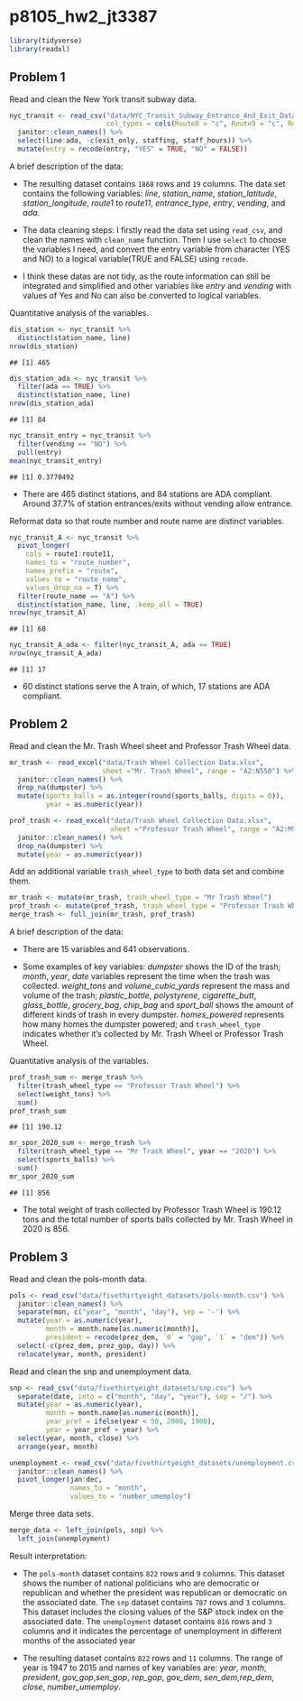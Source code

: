 p8105_hw2_jt3387
================

``` r
library(tidyverse)
library(readxl)
```

## Problem 1

Read and clean the New York transit subway data.

``` r
nyc_transit <- read_csv("data/NYC_Transit_Subway_Entrance_And_Exit_Data.csv",
                        col_types = cols(Route8 = "c", Route9 = "c", Route10 = "c", Route11 = "c")) %>% 
  janitor::clean_names() %>% 
  select(line:ada, -c(exit_only, staffing, staff_hours)) %>% 
  mutate(entry = recode(entry, "YES" = TRUE, "NO" = FALSE))
```

A brief description of the data:

-   The resulting dataset contains `1868` rows and `19` columns. The
    data set contains the following variables: *line*, *station_name*,
    *station_latitude*, *station_longitude*, *route1* to *route11*,
    *entrance_type*, *entry*, *vending*, and *ada*.

-   The data cleaning steps: I firstly read the data set using
    `read_csv`, and clean the names with `clean_name` function. Then I
    use `select` to choose the variables I need, and convert the entry
    variable from character (YES and NO) to a logical variable(TRUE and
    FALSE) using `recode`.

-   I think these datas are not tidy, as the route information can still
    be integrated and simplified and other variables like *entry* and
    *vending* with values of Yes and No can also be converted to logical
    variables.

Quantitative analysis of the variables.

``` r
dis_station <- nyc_transit %>% 
  distinct(station_name, line)
nrow(dis_station)
```

    ## [1] 465

``` r
dis_station_ada <- nyc_transit %>%
  filter(ada == TRUE) %>% 
  distinct(station_name, line)
nrow(dis_station_ada)
```

    ## [1] 84

``` r
nyc_transit_entry = nyc_transit %>% 
  filter(vending == "NO") %>% 
  pull(entry)
mean(nyc_transit_entry)
```

    ## [1] 0.3770492

-   There are 465 distinct stations, and 84 stations are ADA compliant.
    Around 37.7% of station entrances/exits without vending allow
    entrance.

Reformat data so that route number and route name are distinct
variables.

``` r
nyc_transit_A <- nyc_transit %>% 
  pivot_longer(
    cols = route1:route11, 
    names_to = "route_number",
    names_prefix = "route",
    values_to = "route_name",
    values_drop_na = T) %>% 
  filter(route_name == "A") %>% 
  distinct(station_name, line, .keep_all = TRUE)
nrow(nyc_transit_A)
```

    ## [1] 60

``` r
nyc_transit_A_ada <- filter(nyc_transit_A, ada == TRUE)
nrow(nyc_transit_A_ada)
```

    ## [1] 17

-   60 distinct stations serve the A train, of which, 17 stations are
    ADA compliant.

## Problem 2

Read and clean the Mr. Trash Wheel sheet and Professor Trash Wheel data.

``` r
mr_trash <- read_excel("data/Trash Wheel Collection Data.xlsx", 
                       sheet ="Mr. Trash Wheel", range = "A2:N550") %>%
  janitor::clean_names() %>% 
  drop_na(dumpster) %>% 
  mutate(sports_balls = as.integer(round(sports_balls, digits = 0)),
         year = as.numeric(year)) 

prof_trash <- read_excel("data/Trash Wheel Collection Data.xlsx", 
                         sheet ="Professor Trash Wheel", range = "A2:M97") %>%
  janitor::clean_names() %>% 
  drop_na(dumpster) %>% 
  mutate(year = as.numeric(year)) 
```

Add an additional variable `trash_wheel_type` to both data set and
combine them.

``` r
mr_trash <- mutate(mr_trash, trash_wheel_type = "Mr Trash Wheel")
prof_trash <- mutate(prof_trash, trash_wheel_type = "Professor Trash Wheel")
merge_trash <- full_join(mr_trash, prof_trash)
```

A brief description of the data:

-   There are 15 variables and 641 observations.

-   Some examples of key variables: *dumpster* shows the ID of the
    trash; *month*, *year*, *date* variables represent the time when the
    trash was collected. *weight_tons* and *volume_cubic_yards*
    represent the mass and volume of the trash; *plastic_bottle*,
    *polystyrene*, *cigarette_butt*, *glass_bottle*, *grocery_bag*,
    *chip_bag* and *sport_ball* shows the amount of different kinds of
    trash in every dumpster. *homes_powered* represents how many homes
    the dumpster powered; and `trash_wheel_type` indicates whether it’s
    collected by Mr. Trash Wheel or Professor Trash Wheel.

Quantitative analysis of the variables.

``` r
prof_trash_sum <- merge_trash %>% 
  filter(trash_wheel_type == "Professor Trash Wheel") %>% 
  select(weight_tons) %>% 
  sum()
prof_trash_sum
```

    ## [1] 190.12

``` r
mr_spor_2020_sum <- merge_trash %>% 
  filter(trash_wheel_type == "Mr Trash Wheel", year == "2020") %>% 
  select(sports_balls) %>% 
  sum()
mr_spor_2020_sum
```

    ## [1] 856

-   The total weight of trash collected by Professor Trash Wheel is
    190.12 tons and the total number of sports balls collected by
    Mr. Trash Wheel in 2020 is 856.

## Problem 3

Read and clean the pols-month data.

``` r
pols <- read_csv("data/fivethirtyeight_datasets/pols-month.csv") %>% 
  janitor::clean_names() %>% 
  separate(mon, c("year", "month", "day"), sep = '-') %>% 
  mutate(year = as.numeric(year),
         month = month.name[as.numeric(month)], 
         president = recode(prez_dem, `0` = "gop", `1` = "dem")) %>% 
  select(-c(prez_dem, prez_gop, day)) %>% 
  relocate(year, month, president)
```

Read and clean the snp and unemployment data.

``` r
snp <- read_csv("data/fivethirtyeight_datasets/snp.csv") %>% 
  separate(date, into = c("month", "day", "year"), sep = "/") %>% 
  mutate(year = as.numeric(year),
         month = month.name[as.numeric(month)],
         year_pref = ifelse(year < 50, 2000, 1900), 
         year = year_pref + year) %>% 
  select(year, month, close) %>% 
  arrange(year, month)

unemployment <- read_csv("data/fivethirtyeight_datasets/unemployment.csv") %>%
  janitor::clean_names() %>% 
  pivot_longer(jan:dec,
               names_to = "month",
               values_to = "number_umemploy")
```

Merge three data sets.

``` r
merge_data <- left_join(pols, snp) %>% 
  left_join(unemployment) 
```

Result interpretation:

-   The `pols-month` dataset contains `822` rows and `9` columns. This
    dataset shows the number of national politicians who are democratic
    or republican and whether the president was republican or democratic
    on the associated date. The `snp` dataset contains `787` rows and
    `3` columns. This dataset includes the closing values of the S&P
    stock index on the associated date. The `unemployment` dataset
    contains `816` rows and `3` columns and it indicates the percentage
    of unemployment in different months of the associated year

-   The resulting dataset contains `822` rows and `11` columns. The
    range of year is 1947 to 2015 and names of key variables are:
    *year*, *month*, *president*, *gov_gop*,*sen_gop*, *rep_gop*,
    *gov_dem*, *sen_dem*,*rep_dem*, *close*, *number_umemploy*.
